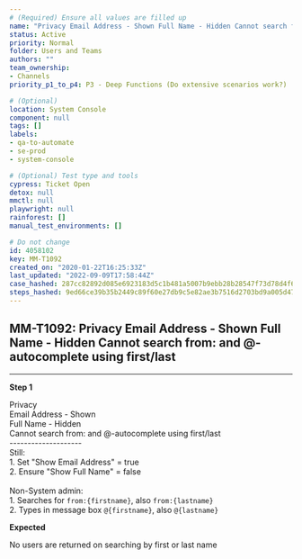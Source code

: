 ```yaml
---
# (Required) Ensure all values are filled up
name: "Privacy Email Address - Shown Full Name - Hidden Cannot search from: and @-autocomplete using first/last"
status: Active
priority: Normal
folder: Users and Teams
authors: ""
team_ownership: 
- Channels
priority_p1_to_p4: P3 - Deep Functions (Do extensive scenarios work?)

# (Optional)
location: System Console
component: null
tags: []
labels: 
- qa-to-automate
- se-prod
- system-console

# (Optional) Test type and tools
cypress: Ticket Open
detox: null
mmctl: null
playwright: null
rainforest: []
manual_test_environments: []

# Do not change
id: 4058102
key: MM-T1092
created_on: "2020-01-22T16:25:33Z"
last_updated: "2022-09-09T17:58:44Z"
case_hashed: 287cc82892d085e6923183d5c1b481a5007b9ebb28b28547f73d78d4f678047fff9fe2769788dde6d9a1a3c25ac0fb73
steps_hashed: 9ed66ce39b35b2449c89f60e27db9c5e82ae3b7516d2703bd9a005d4769915629ffcbfe3ac822064b078dae4528e0a17
---
```


<!-- (Auto-generated) Based on frontmatter's "key" and "name" -->

## MM-T1092: Privacy Email Address - Shown Full Name - Hidden Cannot search from: and @-autocomplete using first/last

---

**Step 1**

Privacy\
Email Address - Shown\
Full Name - Hidden\
Cannot search from: and @-autocomplete using first/last\
\--------------------\
Still:\
1\. Set "Show Email Address" = true\
2\. Ensure "Show Full Name" = false\
\
Non-System admin:\
1\. Searches for `from:{firstname}`, also `from:{lastname}`\
2\. Types in message box `@{firstname}`, also `@{lastname}`

**Expected**

No users are returned on searching by first or last name
